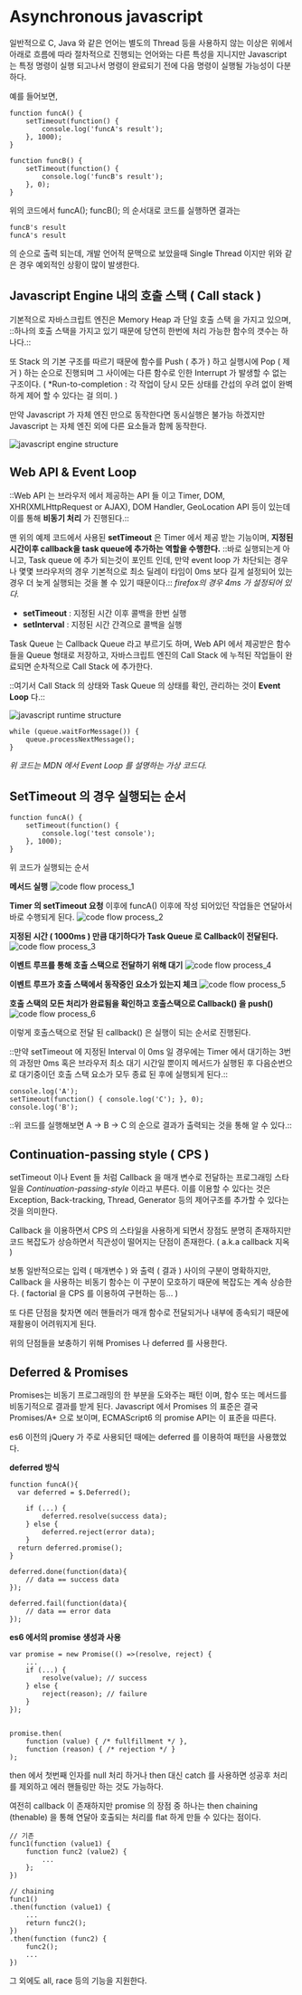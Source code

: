 # Asynchronous javascript
 일반적으로 C, Java 와 같은 언어는 별도의 Thread 등을 사용하지 않는 이상은 위에서 아래로 흐름에 따라 절차적으로 진행되는 언어와는 다른 특성을 지니지만 Javascript 는 특정 명령이 실행 되고나서 명령이 완료되기 전에 다음 명령이 실행될 가능성이 다분하다.

예를 들어보면,
```
function funcA() {
	setTimeout(function() {
		console.log('funcA's result');
	}, 1000);
}

function funcB() {
	setTimeout(function() {
		console.log('funcB's result');
	}, 0);
}
```
위의 코드에서  funcA(); funcB(); 의 순서대로 코드를 실행하면 결과는 
```
funcB's result
funcA's result
```
의 순으로 출력 되는데,  개발 언어적 문맥으로 보았을때 Single Thread 이지만 위와 같은 경우 예외적인 상황이 많이 발생한다.

## Javascript Engine 내의 호출 스택 ( Call stack )
기본적으로 자바스크립트 엔진은 Memory Heap 과 단일 호출 스택 을 가지고 있으며, ::하나의 호출 스택을 가지고 있기 때문에 당연히 한번에 처리 가능한 함수의 갯수는 하나다.::

 또 Stack 의 기본 구조를 따르기 때문에 함수를 Push ( 추가 ) 하고 실행시에 Pop ( 제거 ) 하는 순으로 진행되며 그 사이에는 다른 함수로 인한 Interrupt 가 발생할 수 없는 구조이다. ( *Run-to-completion :  각 작업이 당시 모든 상태를 간섭의 우려 없이 완벽하게 제어 할 수 있다는 걸 의미. )
 
 만약 Javascript 가 자체 엔진 만으로 동작한다면 동시실행은 불가능 하겠지만 Javascript 는 자체 엔진 외에 다른 요소들과 함께 동작한다.

![javascript engine structure](javascript%20engine.png)


## Web API & Event Loop
 ::Web API 는 브라우저 에서 제공하는 API 들 이고 Timer, DOM, XHR(XMLHttpRequest or AJAX), DOM Handler, GeoLocation API 등이 있는데 이를 통해 **비동기 처리** 가 진행된다.::

 맨 위의 예제 코드에서 사용된  **setTimeout** 은 Timer 에서 제공 받는 기능이며, **지정된 시간이후 callback을 task queue에 추가하는 역할을 수행한다.**
 ::바로 실행되는게 아니고, Task queue 에 추가 되는것이 포인트 인데, 만약 event loop 가 차단되는 경우나 몇몇 브라우저의 경우 기본적으로 최소 딜레이 타임이 0ms 보다 길게 설정되어 있는 경우 더 늦게 실행되는 것을 볼 수 있기 때문이다.::
*firefox의 경우 4ms 가 설정되어 있다.*

* **setTimeout** : 지정된 시간 이후 콜백을 한번 실행
* **setInterval** :  지정된 시간 간격으로 콜백을 실행

Task Queue 는  Callback Queue 라고 부르기도 하며,  Web API 에서 제공받은 함수들을 Queue 형태로 저장하고, 자바스크립트 엔진의 Call Stack 에 누적된 작업들이 완료되면 순차적으로 Call Stack 에 추가한다.

 ::여기서 Call Stack 의 상태와 Task Queue 의 상태를 확인, 관리하는 것이 **Event Loop** 다.::

![javascript runtime structure](js_runtime.png)


```
while (queue.waitForMessage()) {
    queue.processNextMessage();
}
```
*위 코드는 MDN 에서 Event Loop 를 설명하는 가상 코드다.*

## SetTimeout 의 경우 실행되는 순서
```
function funcA() {
	setTimeout(function() {
		console.log('test console');
	}, 1000);
}
```
위 코드가 실행되는 순서

**메서드 실행**
![code flow process_1](1.png)

**Timer 의 setTimeout 요청**
이후에 funcA() 이후에 작성 되어있던 작업들은 연달아서 바로 수행되게 된다.
![code flow process_2](2.png)

**지정된 시간 ( 1000ms ) 만큼 대기하다가 Task Queue 로 Callback이 전달된다.**
![code flow process_3](3.png)

**이벤트 루프를 통해 호출 스택으로 전달하기 위해 대기**
![code flow process_4](4.png)

**이벤트 루프가 호출 스택에서 동작중인 요소가 있는지 체크**
![code flow process_5](5.png)


**호출 스택의 모든 처리가 완료됨을 확인하고 호출스택으로 Callback() 을 push()**
![code flow process_6](6.png)

이렇게 호출스택으로 전달 된 callback() 은 실행이 되는 순서로 진행된다.

::만약 setTimeout 에 지정된 Interval 이 0ms 일 경우에는 Timer 에서 대기하는 3번의 과정만 0ms 혹은 브라우저 최소 대기 시간일 뿐이지 메서드가 실행된 후 다음순번으로 대기중이던 호출 스택 요소가 모두 종료 된 후에 실행되게 된다.::
```
console.log('A');
setTimeout(function() { console.log('C'); }, 0);
console.log('B');
```
::위 코드를 실행해보면 A -> B -> C 의 순으로 결과가 출력되는 것을 통해 알 수 있다.::
 
## Continuation-passing style ( CPS )
 setTimeout 이나 Event 들 처럼 Callback 을 매개 변수로 전달하는 프로그래밍 스타일을 *Continuation-passing-style* 이라고 부른다.
 이를 이용할 수 있다는 것은 Exception, Back-tracking, Thread, Generator 등의 제어구조를 추가할 수 있다는 것을 의미한다.

 Callback 을 이용하면서 CPS 의 스타일을 사용하게 되면서 장점도 분명히 존재하지만 코드 복잡도가 상승하면서 직관성이 떨어지는 단점이 존재한다. ( a.k.a callback 지옥 )

 보통 일반적으로는 입력 ( 매개변수 ) 와 출력 ( 결과 ) 사이의 구분이 명확하지만, Callback 을 사용하는 비동기 함수는 이 구분이 모호하기 때문에 복잡도는 계속 상승한다. ( factorial 을 CPS 를 이용하여 구현하는 등... )

 또 다른 단점을 찾자면 에러 핸들러가 매개 함수로 전달되거나 내부에 종속되기 때문에 재활용이 어려워지게 된다.

 위의 단점들을 보충하기 위해 Promises 나 deferred 를 사용한다.

## Deferred & Promises
 Promises는 비동기 프로그래밍의 한 부분을 도와주는 패턴 이며, 함수 또는 메서드를 비동기적으로 결과를 받게 된다.
 Javascript 에서 Promises 의 표준은 결국 Promises/A+ 으로 보이며, ECMAScript6 의 promise API는 이 표준을 따른다.

es6 이전의 jQuery 가 주로 사용되던 때에는 deferred 를 이용하여 패턴을 사용했었다.

**deferred 방식**
```
function funcA(){
  var deferred = $.Deferred();
  
	if (...) {
		deferred.resolve(success data);
	} else {
		deferred.reject(error data);
	}
  return deferred.promise();
}

deferred.done(function(data){
	// data == success data
});

deferred.fail(function(data){
	// data == error data
});
```

**es6 에서의 promise 생성과 사용**
```
var promise = new Promise(() =>(resolve, reject) {
	...
	if (...) {
		resolve(value); // success
	} else {
		reject(reason); // failure
	}
});


promise.then(
	function (value) { /* fullfillment */ },
	function (reason) { /* rejection */ }
);
```
 then 에서 첫번째 인자를 null 처리 하거나 then 대신 catch 를 사용하면 성공후 처리를 제외하고 에러 핸들링만 하는 것도 가능하다.

 여전히 callback 이 존재하지만 promise 의 장점 중 하나는 then chaining (thenable) 을  통해 연달아 호출되는 처리를 flat 하게 만들 수 있다는 점이다.
```
// 기존
func1(function (value1) {
	function func2 (value2) {
		...
	};
})

// chaining
func1()
.then(function (value1) {
	...
	return func2();
})
.then(function (func2) {
	func2();
	...
})
```
그 외에도 all, race 등의 기능을 지원한다.
